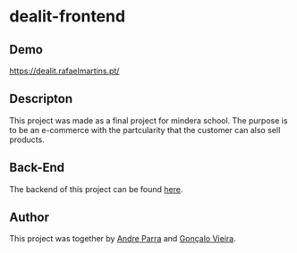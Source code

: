 # dealit-frontend

## Demo
https://dealit.rafaelmartins.pt/

## Descripton
This project was made as a final project for mindera school. The purpose is to be an e-commerce with the partcularity that the customer can also sell products.


## Back-End
The backend of this project can be found [here](https://github.com/TiagoSilva1234/Dealit-Backend).

## Author
This project was together by [Andre Parra](https://github.com/aparra-11) and [Gonçalo Vieira](https://github.com/GonVieira/).
